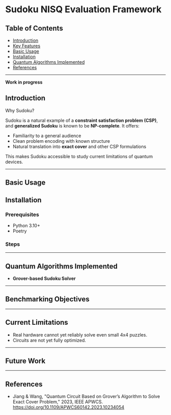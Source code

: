 # Sudoku NISQ Evaluation Framework

## Table of Contents
- [Introduction](#introduction)
- [Key Features](#key-features)
- [Basic Usage](#basic-usage)
- [Installation](#installation)
- [Quantum Algorithms Implemented](#quantum-algorithms-implemented)
- [References](#references)

---

**Work in progress**

## Introduction

Why Sudoku?

Sudoku is a natural example of a **constraint satisfaction problem (CSP)**, and **generalized Sudoku** is known to be **NP-complete**. It offers:

- Familiarity to a general audience
- Clean problem encoding with known structure
- Natural translation into **exact cover** and other CSP formulations

This makes Sudoku accessible to study current limitations of quantum devices.

---

## Basic Usage

## Installation

### Prerequisites
- Python 3.10+
- Poetry

### Steps

---

## Quantum Algorithms Implemented

- **Grover-based Sudoku Solver**

---

## Benchmarking Objectives

---

## Current Limitations

- Real hardware cannot yet reliably solve even small 4x4 puzzles.
- Circuits are not yet fully optimized.

---

## Future Work



---

## References

- Jiang & Wang, "Quantum Circuit Based on Grover’s Algorithm to Solve Exact Cover Problem," 2023, IEEE APWCS. https://doi.org/10.1109/APWCS60142.2023.10234054